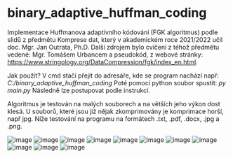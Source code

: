 # binary_adaptive_huffman_coding
Implementace Huffmanova adaptivního kódování (FGK algoritmus) podle slidů z předmětu Komprese dat, který v akademickém roce 2021/2022 učil doc. Mgr. Jan Outrata, Ph.D. Další zdrojem bylo cvičení z téhož předmětu vedené: Mgr. Tomášem Urbancem a pseudokód, z webové stránky: https://www.stringology.org/DataCompression/fgk/index_en.html.

Jak použít? V cmd stačí přejít do adresáře, kde se program nachází např: _C:/binary_adaptive_huffman_coding_
Poté pomocí python soubor spustit: _py main.py_ Následně lze postupovat podle instrukcí.

Algoritmus je testován na malých souborech a na větších jeho výkon dost klesá. U souborů, které jsou již nějak zkomprimovány je komprimace horší, např jpg.
Níže testování na programu na formátech .txt, .pdf, .docx, .jpg a .png.

![image](https://user-images.githubusercontent.com/61089322/168492272-a213359c-4ea4-4ea8-927d-29ac0ca8d344.png)
![image](https://user-images.githubusercontent.com/61089322/168492286-b005a6e4-0ea3-45b7-b414-2ab2e247681a.png)
![image](https://user-images.githubusercontent.com/61089322/168492305-21ebe4aa-0c62-4dac-9d43-54d53a266178.png)
![image](https://user-images.githubusercontent.com/61089322/168492339-d0fbe9bc-798a-4661-960c-e2a79eba640f.png)
![image](https://user-images.githubusercontent.com/61089322/168492348-e0e043bc-721b-4878-a50f-1de925d252b6.png)
![image](https://user-images.githubusercontent.com/61089322/168492384-45cb45b6-7ca2-4a7a-b1a6-f8aaf40da916.png)
![image](https://user-images.githubusercontent.com/61089322/168492391-edf1142f-cfe5-447d-85e5-a82eae2728b0.png)
![image](https://user-images.githubusercontent.com/61089322/168492411-b9379c8f-be11-4325-819a-fba35d5884ae.png)
![image](https://user-images.githubusercontent.com/61089322/168492430-e85b7340-0ae1-4473-aa82-4a5788e2e131.png)
![image](https://user-images.githubusercontent.com/61089322/168492447-5adbeebe-f297-400c-b754-b635dbf729e4.png)
![image](https://user-images.githubusercontent.com/61089322/168492471-921e2cfd-a1cd-48fd-acec-4104c8791f92.png)
